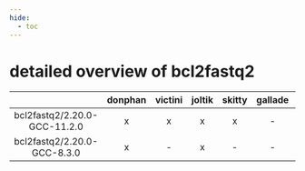 ```yaml
---
hide:
  - toc
---
```


detailed overview of bcl2fastq2
===============================

| |donphan|victini|joltik|skitty|gallade|accelgor|swalot|doduo|
| :---: | :---: | :---: | :---: | :---: | :---: | :---: | :---: | :---: |
|bcl2fastq2/2.20.0-GCC-11.2.0|x|x|x|x|-|x|x|x|
|bcl2fastq2/2.20.0-GCC-8.3.0|x|-|x|-|-|-|-|x|
